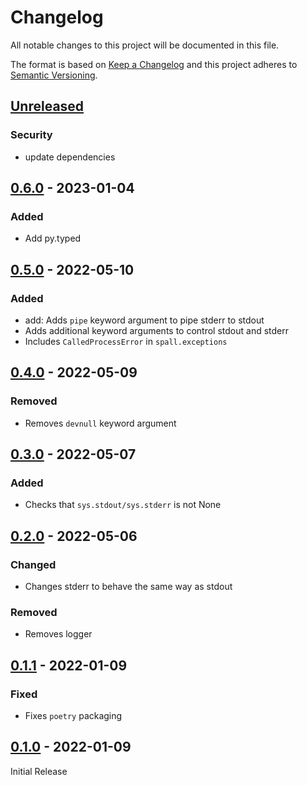 Changelog
=========
All notable changes to this project will be documented in this file.

The format is based on [Keep a Changelog](http://keepachangelog.com/en/1.0.0/)
and this project adheres to [Semantic Versioning](http://semver.org/spec/v2.0.0.html).

[Unreleased](https://github.com/jshwi/spall/compare/v0.6.0...HEAD)
------------------------------------------------------------------------
### Security
- update dependencies

[0.6.0](https://github.com/jshwi/spall/releases/tag/v0.6.0) - 2023-01-04
------------------------------------------------------------------------
### Added
- Add py.typed

[0.5.0](https://github.com/jshwi/spall/releases/tag/v0.5.0) - 2022-05-10
------------------------------------------------------------------------
### Added
- add: Adds `pipe` keyword argument to pipe stderr to stdout
- Adds additional keyword arguments to control stdout and stderr
- Includes `CalledProcessError` in `spall.exceptions`

[0.4.0](https://github.com/jshwi/spall/releases/tag/v0.4.0) - 2022-05-09
------------------------------------------------------------------------
### Removed
- Removes `devnull` keyword argument

[0.3.0](https://github.com/jshwi/spall/releases/tag/v0.3.0) - 2022-05-07
------------------------------------------------------------------------
### Added
- Checks that `sys.stdout/sys.stderr` is not None

[0.2.0](https://github.com/jshwi/spall/releases/tag/v0.2.0) - 2022-05-06
------------------------------------------------------------------------
### Changed
- Changes stderr to behave the same way as stdout

### Removed
- Removes logger

[0.1.1](https://github.com/jshwi/spall/releases/tag/v0.1.1) - 2022-01-09
------------------------------------------------------------------------
### Fixed
- Fixes `poetry` packaging

[0.1.0](https://github.com/jshwi/spall/releases/tag/v0.1.0) - 2022-01-09
------------------------------------------------------------------------
Initial Release
